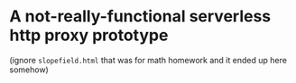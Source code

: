 # A not-really-functional serverless http proxy prototype

(ignore `slopefield.html` that was for math homework and it ended up here somehow)